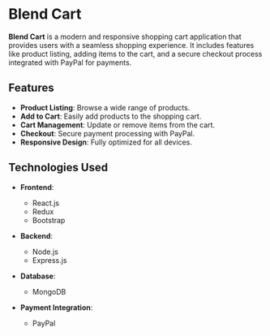 # Blend Cart  

**Blend Cart** is a modern and responsive shopping cart application that provides users with a seamless shopping experience. It includes features like product listing, adding items to the cart, and a secure checkout process integrated with PayPal for payments.

## Features  

- **Product Listing**: Browse a wide range of products.  
- **Add to Cart**: Easily add products to the shopping cart.  
- **Cart Management**: Update or remove items from the cart.  
- **Checkout**: Secure payment processing with PayPal.  
- **Responsive Design**: Fully optimized for all devices.  

## Technologies Used  

- **Frontend**:  
  - React.js  
  - Redux  
  - Bootstrap  

- **Backend**:  
  - Node.js  
  - Express.js  

- **Database**:  
  - MongoDB  

- **Payment Integration**:  
  - PayPal  

